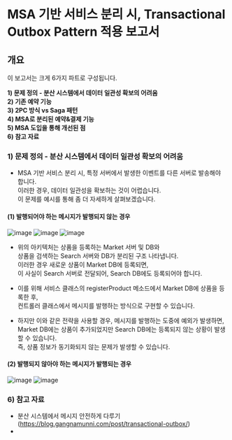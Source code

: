 # MSA 기반 서비스 분리 시, Transactional Outbox Pattern 적용 보고서 

## 개요

이 보고서는 크게 6가지 파트로 구성됩니다.
  
**1) 문제 정의 - 분산 시스템에서 데이터 일관성 확보의 어려움** <br>
**2) 기존 예약 기능** <br>
**3) 2PC 방식 vs Saga 패턴** <br>
**4) MSA로 분리된 예약&결제 기능** <br>
**5) MSA 도입을 통해 개선된 점** <br> 
**6) 참고 자료** <br> 



### 1) 문제 정의 - 분산 시스템에서 데이터 일관성 확보의 어려움

- MSA 기반 서비스 분리 시, 특정 서버에서 발생한 이벤트를 다른 서버로 발송해야 합니다. <br> 
  이러한 경우, 데이터 일관성을 확보하는 것이 어렵습니다. <br> 
  이 문제를 예시를 통해 좀 더 자세하게 살펴보겠습니다. <br> 


#### (1) 발행되어야 하는 메시지가 발행되지 않는 경우
![image](https://github.com/user-attachments/assets/00e85476-f3cf-4dec-82d4-35cd8f17dbda)
![image](https://github.com/user-attachments/assets/51114dfa-b937-4663-850c-3c848aa97f75)
![image](https://github.com/user-attachments/assets/4549fa3e-332c-4c23-9fbc-fb80a2da9a9d)

- 위의 아키텍처는 상품을 등록하는 Market 서버 및 DB와 <br>
  상품을 검색하는 Search 서버와 DB가 분리된 구조 나타냅니다. <br> 
  이러한 경우 새로운 상품이 Market DB에 등록되면, <br>
  이 사실이 Search 서버로 전달되어, Search DB에도 등록되어야 합니다. <br>

- 이를 위해 서비스 클래스의 registerProduct 메소드에서 Market DB에 상품을 등록한 후, <br>
  컨트롤러 클래스에서 메시지를 발행하는 방식으로 구현할 수 있습니다. <br>

- 하지만 이와 같은 전략을 사용할 경우, 메시지를 발행하는 도중에 예외가 발생하면, <br>
  Market DB에는 상품이 추가되었지만 Search DB에는 등록되지 않는 상황이 발생할 수 있습니다. <br>
  즉, 상품 정보가 동기화되지 않는 문제가 발생할 수 있습니다. <br> 
  

#### (2) 발행되지 않아야 하는 메시지가 발행되는 경우

![image](https://github.com/user-attachments/assets/de5a074e-f2bb-4f5e-aa2d-87cc7a185d5c)
![image](https://github.com/user-attachments/assets/a955f7c0-5d45-4bf7-99dd-a53c16199a40)

 








### 6) 참고 자료
- 분산 시스템에서 메시지 안전하게 다루기(https://blog.gangnamunni.com/post/transactional-outbox/)
- 

